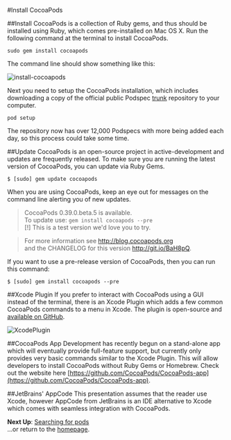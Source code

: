 #Install CocoaPods

##Install
CocoaPods is a collection of Ruby gems, and thus should be installed using Ruby, which comes pre-installed on Mac OS X. Run the following command at the terminal to install CocoaPods.  

```sudo gem install cocoapods```  

The command line should show something like this:  

![install-cocoapods](images/install-cocoapods.png)  

Next you need to setup the CocoaPods installation, which includes downloading a copy of the official public Podspec [trunk](https://github.com/CocoaPods/Specs) repository to your computer.

```pod setup``` 

The repository now has over 12,000 Podspecs with more being added each day, so this process could take some time.

##Update
CocoaPods is an open-source project in active-development and updates are frequently released. To make sure you are running the latest version of CocoaPods, you can update via Ruby Gems.  

```$ [sudo] gem update cocoapods```  

When you are using CocoaPods, keep an eye out for messages on the command line alerting you of new updates.  

> CocoaPods 0.39.0.beta.5 is available.  
> To update use: `gem install cocoapods --pre`  
> [!] This is a test version we'd love you to try.  
  
> For more information see http://blog.cocoapods.org  
> and the CHANGELOG for this version http://git.io/BaH8pQ.  

If you want to use a pre-release version of CocoaPods, then you can run this command:  

```$ [sudo] gem install cocoapods --pre```    

##Xcode Plugin
If you prefer to interact with CocoaPods using a GUI instead of the terminal, there is an Xcode Plugin which adds a few common CocoaPods commands to a menu in Xcode. The plugin is open-source and [available on GitHub](https://github.com/kattrali/cocoapods-xcode-plugin).

![XcodePlugin](https://github.com/kattrali/cocoadocs-xcode-plugin/raw/master/menu.png)

##CocoaPods App
Development has recently begun on a stand-alone app which will eventually provide full-feature support, but currently only provides very basic commands similar to the Xcode Plugin. This will allow developers to install CocoaPods without Ruby Gems or Homebrew. Check out the website here [https://github.com/CocoaPods/CocoaPods-app](https://github.com/CocoaPods/CocoaPods-app).  

##JetBrains' AppCode
This presentation assumes that the reader use Xcode, however AppCode from JetBrains is an IDE alternative to Xcode which comes with seamless integration with CocoaPods.  

**Next Up**: [Searching for pods](searching-for-cocoapods.md)  
...or return to the [homepage](README.md).
